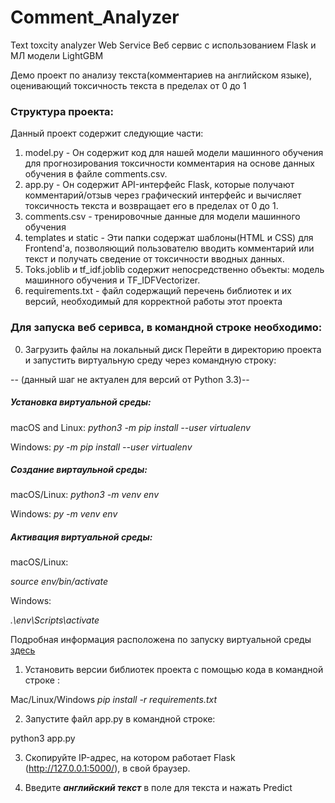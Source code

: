 # Comment_Analyzer
 Text toxcity analyzer Web Service
Веб сервис с использованием Flask и МЛ модели LightGBM

Демо проект по анализу текста(комментариев на английском языке), оценивающий токсичность текста в пределах от 0 до 1

### Структура проекта: 

Данный проект содержит следующие части:
1. model.py - Он содержит код для нашей модели машинного обучения для прогнозирования токсичности комментария на основе данных обучения в файле comments.csv.
2. app.py - Он содержит API-интерфейс Flask, которые получают комментарий/отзыв через графический интерфейс и вычисляет токсичность текста и возвращает его в пределах от 0 до 1.
3. comments.csv - тренировочные данные для модели машинного обучения
4. templates и static - Эти папки содержат шаблоны(HTML и CSS) для Frontend'а, позволяющий пользователю вводить комментарий или текст и получать сведение от токсичности вводных данных.
5. Toks.joblib и tf_idf.joblib содержит непосредственно объекты: модель машинного обучения и TF_IDFVectorizer.
6. requirements.txt - файл содержащий перечень библиотек и их версий, необходимый для корректной работы этот проекта

### Для запуска веб серивса, в командной строке необходимо: 

0.   Загрузить файлы на локальный диск
Перейти в директорию проекта и запустить виртуальную среду через командную строку:

-- (данный шаг не актуален для версий от Python 3.3)--
##### Установка виртуальной среды:

macOS and Linux:
*python3 -m pip install --user virtualenv*

Windows:
*py -m pip install --user virtualenv*

##### Создание виртаульной среды:

macOS/Linux:
*python3 -m venv env*

Windows:
*py -m venv env*

##### Активация виртуальной среды:

macOS/Linux:

*source env/bin/activate*

Windows:

*.\env\Scripts\activate*

Подробная информация расположена по запуску виртуальной среды [здесь](https://packaging.python.org/guides/installing-using-pip-and-virtual-environments/)


1.   Установить версии библиотек проекта с помощью кода в командной строке :

Mac/Linux/Windows
*pip install -r requirements.txt*

2. Запустите файл app.py в командной строке:

python3 app.py

3. Скопируйте IP-адрес, на котором работает Flask (http://127.0.0.1:5000/), в свой браузер.

4. Введите **_английский текст_** в поле для текста и нажать Predict





